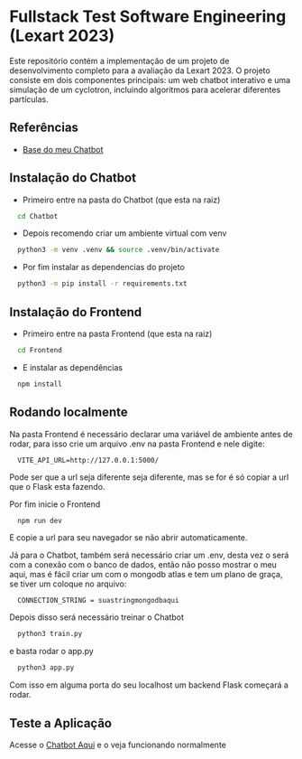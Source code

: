
# Fullstack Test Software Engineering (Lexart 2023)

Este repositório contém a implementação de um projeto de desenvolvimento completo para a avaliação da Lexart 2023. O projeto consiste em dois componentes principais: um web chatbot interativo e uma simulação de um cyclotron, incluindo algoritmos para acelerar diferentes partículas.
## Referências

 - [Base do meu Chatbot](https://youtu.be/a37BL0stIuM?si=6JeirlLovFqDU4dT)

## Instalação do Chatbot

- Primeiro entre na pasta do Chatbot (que esta na raiz)

```bash
  cd Chatbot
```

- Depois recomendo criar um ambiente virtual com venv

```bash
  python3 -m venv .venv && source .venv/bin/activate
```

- Por fim instalar as dependencias do projeto

```bash
  python3 -m pip install -r requirements.txt
```
    

## Instalação do Frontend

- Primeiro entre na pasta Frontend (que esta na raiz)

```bash
  cd Frontend
```

- E instalar as dependências

```bash
  npm install
```
## Rodando localmente

Na pasta Frontend é necessário declarar uma variável de ambiente antes de rodar, para isso crie um arquivo .env na pasta Frontend e nele digite:

```
  VITE_API_URL=http://127.0.0.1:5000/
```

Pode ser que a url seja diferente seja diferente, mas se for é só copiar a url que o Flask esta fazendo.

Por fim inicie o Frontend

```bash
  npm run dev
```

E copie a url para seu navegador se não abrir automaticamente.

Já para o Chatbot, também será necessário criar um .env, desta vez o será com a conexão com o banco de dados, então não posso mostrar o meu aqui, mas é fácil criar um com o mongodb atlas e tem um plano de graça, se tiver um coloque no arquivo:

```
  CONNECTION_STRING = suastringmongodbaqui
```

Depois disso será necessário treinar o Chatbot

```bash
  python3 train.py
```

e basta rodar o app.py

```bash
  python3 app.py
```

Com isso em alguma porta do seu localhost um backend Flask começará a rodar.

## Teste a Aplicação

Acesse o [Chatbot Aqui](https://youtu.be/a37BL0stIuM?si=6JeirlLovFqDU4dT) e o veja funcionando normalmente
